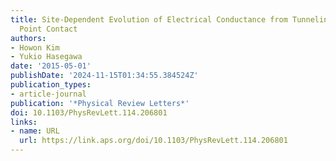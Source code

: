 ```yaml
---
title: Site-Dependent Evolution of Electrical Conductance from Tunneling to Atomic
  Point Contact
authors:
- Howon Kim
- Yukio Hasegawa
date: '2015-05-01'
publishDate: '2024-11-15T01:34:55.384524Z'
publication_types:
- article-journal
publication: '*Physical Review Letters*'
doi: 10.1103/PhysRevLett.114.206801
links:
- name: URL
  url: https://link.aps.org/doi/10.1103/PhysRevLett.114.206801
---
```

